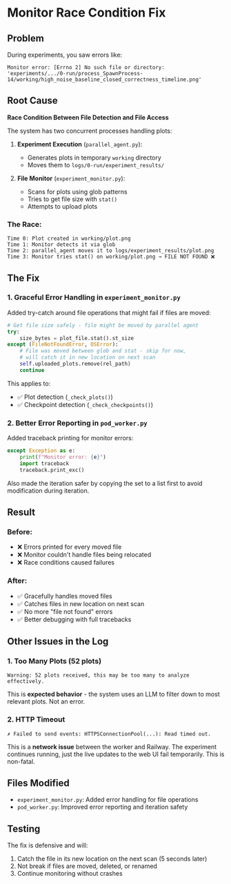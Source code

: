 # Monitor Race Condition Fix

## Problem

During experiments, you saw errors like:
```
Monitor error: [Errno 2] No such file or directory: 
'experiments/.../0-run/process_SpawnProcess-14/working/high_noise_baseline_closed_correctness_timeline.png'
```

## Root Cause

**Race Condition Between File Detection and File Access**

The system has two concurrent processes handling plots:

1. **Experiment Execution** (`parallel_agent.py`):
   - Generates plots in temporary `working` directory
   - Moves them to `logs/0-run/experiment_results/`

2. **File Monitor** (`experiment_monitor.py`):
   - Scans for plots using glob patterns
   - Tries to get file size with `stat()`
   - Attempts to upload plots

### The Race:
```
Time 0: Plot created in working/plot.png
Time 1: Monitor detects it via glob
Time 2: parallel_agent moves it to logs/experiment_results/plot.png  
Time 3: Monitor tries stat() on working/plot.png → FILE NOT FOUND ❌
```

## The Fix

### 1. **Graceful Error Handling in `experiment_monitor.py`**

Added try-catch around file operations that might fail if files are moved:

```python
# Get file size safely - file might be moved by parallel agent
try:
    size_bytes = plot_file.stat().st_size
except (FileNotFoundError, OSError):
    # File was moved between glob and stat - skip for now, 
    # will catch it in new location on next scan
    self.uploaded_plots.remove(rel_path)
    continue
```

This applies to:
- ✅ Plot detection (`_check_plots()`)
- ✅ Checkpoint detection (`_check_checkpoints()`)

### 2. **Better Error Reporting in `pod_worker.py`**

Added traceback printing for monitor errors:

```python
except Exception as e:
    print(f"Monitor error: {e}")
    import traceback
    traceback.print_exc()
```

Also made the iteration safer by copying the set to a list first to avoid modification during iteration.

## Result

### Before:
- ❌ Errors printed for every moved file
- ❌ Monitor couldn't handle files being relocated
- ❌ Race conditions caused failures

### After:
- ✅ Gracefully handles moved files
- ✅ Catches files in new location on next scan
- ✅ No more "file not found" errors
- ✅ Better debugging with full tracebacks

## Other Issues in the Log

### 1. Too Many Plots (52 plots)
```
Warning: 52 plots received, this may be too many to analyze effectively.
```
This is **expected behavior** - the system uses an LLM to filter down to most relevant plots. Not an error.

### 2. HTTP Timeout
```
✗ Failed to send events: HTTPSConnectionPool(...): Read timed out.
```
This is a **network issue** between the worker and Railway. The experiment continues running, just the live updates to the web UI fail temporarily. This is non-fatal.

## Files Modified

- `experiment_monitor.py`: Added error handling for file operations
- `pod_worker.py`: Improved error reporting and iteration safety

## Testing

The fix is defensive and will:
1. Catch the file in its new location on the next scan (5 seconds later)
2. Not break if files are moved, deleted, or renamed
3. Continue monitoring without crashes

